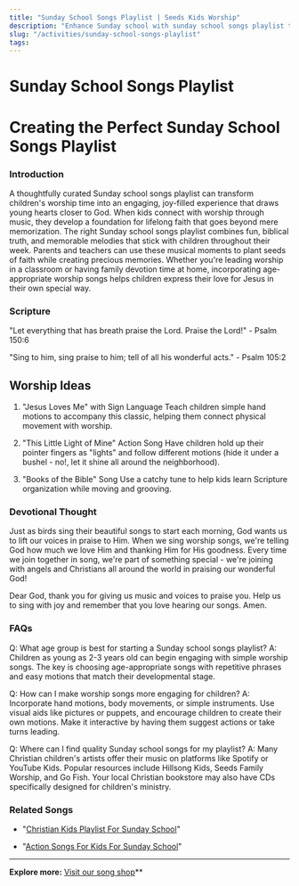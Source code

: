 ```yaml
---
title: "Sunday School Songs Playlist | Seeds Kids Worship"
description: "Enhance Sunday school with sunday school songs playlist that teach faith through music. Educational worship resources for children."
slug: "/activities/sunday-school-songs-playlist"
tags:
---
```


# Sunday School Songs Playlist

# Creating the Perfect Sunday School Songs Playlist

### Introduction
A thoughtfully curated Sunday school songs playlist can transform children's worship time into an engaging, joy-filled experience that draws young hearts closer to God. When kids connect with worship through music, they develop a foundation for lifelong faith that goes beyond mere memorization. The right Sunday school songs playlist combines fun, biblical truth, and memorable melodies that stick with children throughout their week. Parents and teachers can use these musical moments to plant seeds of faith while creating precious memories. Whether you're leading worship in a classroom or having family devotion time at home, incorporating age-appropriate worship songs helps children express their love for Jesus in their own special way.

### Scripture
"Let everything that has breath praise the Lord. Praise the Lord!" - Psalm 150:6

"Sing to him, sing praise to him; tell of all his wonderful acts." - Psalm 105:2

## Worship Ideas
1. "Jesus Loves Me" with Sign Language
Teach children simple hand motions to accompany this classic, helping them connect physical movement with worship.

2. "This Little Light of Mine" Action Song
Have children hold up their pointer fingers as "lights" and follow different motions (hide it under a bushel - no!, let it shine all around the neighborhood).

3. "Books of the Bible" Song
Use a catchy tune to help kids learn Scripture organization while moving and grooving.

### Devotional Thought
Just as birds sing their beautiful songs to start each morning, God wants us to lift our voices in praise to Him. When we sing worship songs, we're telling God how much we love Him and thanking Him for His goodness. Every time we join together in song, we're part of something special - we're joining with angels and Christians all around the world in praising our wonderful God!

Dear God, thank you for giving us music and voices to praise you. Help us to sing with joy and remember that you love hearing our songs. Amen.

### FAQs

Q: What age group is best for starting a Sunday school songs playlist?
A: Children as young as 2-3 years old can begin engaging with simple worship songs. The key is choosing age-appropriate songs with repetitive phrases and easy motions that match their developmental stage.

Q: How can I make worship songs more engaging for children?
A: Incorporate hand motions, body movements, or simple instruments. Use visual aids like pictures or puppets, and encourage children to create their own motions. Make it interactive by having them suggest actions or take turns leading.

Q: Where can I find quality Sunday school songs for my playlist?
A: Many Christian children's artists offer their music on platforms like Spotify or YouTube Kids. Popular resources include Hillsong Kids, Seeds Family Worship, and Go Fish. Your local Christian bookstore may also have CDs specifically designed for children's ministry.

### Related Songs

- "[Christian Kids Playlist For Sunday School](/activities/christian-kids-playlist-for-sunday-school/)"

- "[Action Songs For Kids For Sunday School](/activities/action-songs-for-kids-for-sunday-school/)"

---

**Explore more:** [Visit our song shop](https://seedskidsworship.com/shop)**

<!-- Schema Markup -->
<script type="application/ld+json">
{
  "@context": "https://schema.org",
  "@type": "MusicRecording",
  "name": "Sunday School Songs Playlist",
  "byArtist": {
    "@type": "MusicGroup",
    "name": "Seeds Kids Worship"
  },
  "isFamilyFriendly": true,
  "url": "https://seedskidsworship.com/activities/sunday-school-songs-playlist/"
}
</script>